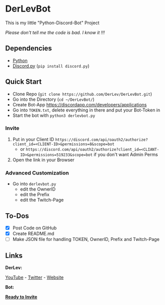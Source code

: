 # DerLevBot
This is my little "Python-Discord-Bot" Project

*Please don't tell me the code is bad. I know it !!!*

## Dependencies
- [Python](https://www.python.org/downloads/)
- [Discord.py](https://pypi.org/project/discord.py/) (`pip install discord.py`)

## Quick Start
- Clone Repo (`git clone https://github.com/DerLev/DerLevBot.git`)
- Go into the Directory (`cd ~/DerLevBot/`)
- Create Bot-App https://discordapp.com/developers/applications
- Go into `TOKEN.txt`, delete everything in there and put your Bot-Token in
- Start the bot with `python3 derlevbot.py`

### Invite

1. Put in your Client ID `https://discord.com/api/oauth2/authorize?client_id=<CLIENT-ID>&permissions=8&scope=bot`
   - or `https://discord.com/api/oauth2/authorize?client_id=<CLIANT-ID>&permissions=519233&scope=bot` if you don't want Admin Perms
2. Open the link in your Browser

### Advanced Customization

- Go into `derlevbot.py`
  - edit the OwnerID
  - edit the Prefix
  - edit the Twitch-Page

## To-Dos

- [x] Post Code on GitHub
- [x] Create README.md
- [ ] Make JSON file for handling TOKEN, OwnerID, Prefix and Twitch-Page

## Links

**DerLev:**

[YouTube](https://www.youtube.com/channel/UCpEdoioUxagDLt56nT1WWaw) - [Twitter](https://twitter.com/_derlev_) - [Website](https://www.mc-mineserver.de/)

**Bot:**

[**Ready to Invite**](https://www.mc-mineserver.de/discord/bot4327/)
